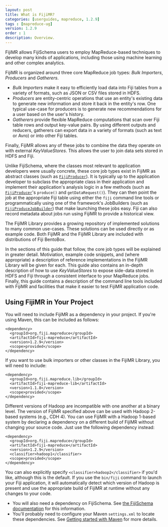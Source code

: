 ```yaml
---
layout: post
title: What is FijiMR?
categories: [userguides, mapreduce, 1.2.9]
tags : [mapreduce-ug]
version: 1.2.9
order : 1
description: Overview.
---
```


FijiMR allows FijiSchema users to employ MapReduce-based techniques to develop many kinds of
applications, including those using machine learning and other complex analytics.

FijiMR is organized around three core MapReduce job types: _Bulk Importers_, _Producers_ and
_Gatherers_.

 * _Bulk Importers_ make it easy to efficiently load data into Fiji tables from a variety of
   formats, such as JSON or CSV files stored in HDFS.
 * _Producers_ are entity-centric operations that use an entity's existing data to generate new
   information and store it back in the entity's row. One typical use-case for producers is to
   generate new recommendations for a user based on the user's history.
 * _Gatherers_ provide flexible MapReduce computations that scan over Fiji table rows and output
   key-value pairs. By using different outputs and reducers, gatherers can export data in a variety
   of formats (such as text or Avro) or into other Fiji tables.

Finally, FijiMR allows any of these jobs to combine the data they operate on with external
_KeyValueStores_. This allows the user to join data sets stored in HDFS and Fiji.

Unlike FijiSchema, where the classes most relevant to application developers were usually concrete,
these core job types exist in FijiMR as abstract classes (such as
[`FijiProducer`]({{site.api_mr_1_2_9}}/produce/FijiProducer.html)). It is typically up to the
application developer to subclass the appropriate class in their application and implement their
application's analysis logic in a few methods (such as
[`FijiProducer`]({{site.api_mr_1_2_9}}/produce/FijiProducer.html)'s `produce()` and
`getDataRequest()`). They can then point the job at the appropriate Fiji table using either the
`fiji` command line tools or programmatically using one of the framework's JobBuilders (such as
[`FijiProduceJobBuilder`]({{site.api_mr_1_2_9}}/produce/FijiProduceJobBuilder.html)) that make
launching these jobs easy.  Fiji can also record metadata about jobs run using FijiMR to provide
a historical view.

The FijiMR Library provides a growing repository of implemented solutions to many common use-cases.
These solutions can be used directly or as example code. Both FijiMR and the FijiMR Library are
included with distributions of Fiji BentoBox.

In the sections of this guide that follow, the core job types will be explained in greater detail.
Motiviation, example code snippets, and (where appropriate) a description of reference
implementations in the FijiMR Library will be given for each. This guide also contains an in-depth
description of how to use  _KeyValueStores_ to expose side-data stored in HDFS and Fiji through a
consistent interface to your MapReduce jobs. Finally, this guide contains a description of the
command line tools included with FijiMR and facilities that make it easier to test FijiMR
application code.

## Using FijiMR in Your Project

You will need to include FijiMR as a dependency in your project. If you're
using Maven, this can be included as follows:

    <dependency>
      <groupId>org.fiji.mapreduce</groupId>
      <artifactId>fiji-mapreduce</artifactId>
      <version>1.2.9</version>
      <scope>provided</scope>
    </dependency>

If you want to use bulk importers or other classes in the FijiMR Library, you will
need to include:

    <dependency>
      <groupId>org.fiji.mapreduce.lib</groupId>
      <artifactId>fiji-mapreduce-lib</artifactId>
      <version>1.1.8</version>
      <scope>provided</scope>
    </dependency>

Different versions of Hadoop are incompatible with one another at a binary level. The version
of FijiMR specified above can be used with Hadoop 2-based systems (e.g., CDH 4). You can use
FijiMR with a Hadoop 1-based system by declaring a dependency on a different build of FijiMR
without changing your source code. Just use the following dependency instead:

    <dependency>
      <groupId>org.fiji.mapreduce</groupId>
      <artifactId>fiji-mapreduce</artifactId>
      <version>1.2.9</version>
      <classifier>hadoop1</classifier>
      <scope>provided</scope>
    </dependency>

You can also explicitly specify `<classifier>hadoop2</classifier>` if you'd like, although
this is the default. If you use the `bin/fiji` command to launch your Fiji application,
it will automatically detect which version of Hadoop is present and use the appropriate
build of FijiMR at runtime without any changes to your code.

* You will also need a dependency on FijiSchema. See [the FijiSchema
  documentation]({{site.userguide_schema_1_5_0}}/fiji-schema-overview/) for this information.
* You'll probably need to configure your Maven `settings.xml` to locate these dependencies.
  See [Getting started with Maven](http://www.fiji.org/get-started-with-maven)
  for more details.
